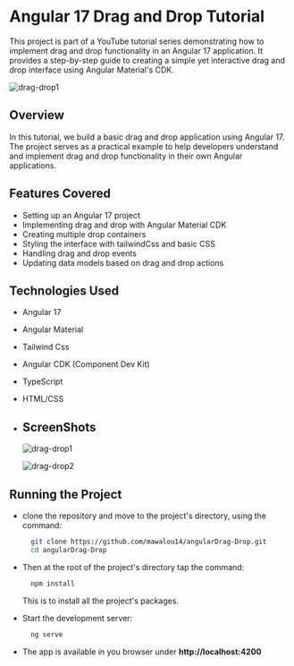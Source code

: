 # Angular 17 Drag and Drop Tutorial
This project is part of a YouTube tutorial series demonstrating how to implement drag and drop functionality in an Angular 17 application. It provides a step-by-step guide to creating a simple yet interactive drag and drop interface using Angular Material's CDK.

![drag-drop1](https://github.com/user-attachments/assets/bb102294-81ec-452e-9785-0ba4683a581d)


## Overview
In this tutorial, we build a basic drag and drop application using Angular 17. The project serves as a practical example to help developers understand and implement drag and drop functionality in their own Angular applications.

## Features Covered
* Setting up an Angular 17 project
* Implementing drag and drop with Angular Material CDK
* Creating multiple drop containers
* Styling the interface with tailwindCss and basic CSS
* Handling drag and drop events
* Updating data models based on drag and drop actions

## Technologies Used
* Angular 17
* Angular Material
* Tailwind Css
* Angular CDK (Component Dev Kit)
* TypeScript
* HTML/CSS

* ## ScreenShots
  ![drag-drop1](https://github.com/user-attachments/assets/bb102294-81ec-452e-9785-0ba4683a581d)

  ![drag-drop2](https://github.com/user-attachments/assets/004bbce4-48e8-459d-babf-589bc82fbc6a)


## Running the Project
- clone the repository and move to the project's directory, using the command:
   ```bash
     git clone https://github.com/mawalou14/angularDrag-Drop.git
     cd angularDrag-Drop
     ```
- Then at the root of the project's directory tap the command:
   ```bash
     npm install
     ```
   This is to install all the project's packages.
  
- Start the development server:
   ```bash
     ng serve
     ```
- The app is available in you browser under **http://localhost:4200**
  

